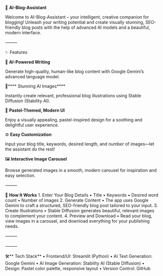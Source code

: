 🎨 **AI-Blog-Assistant**

Welcome to AI-Blog-Assistant – your intelligent, creative companion for blogging!
Unleash your writing potential and create visually stunning, SEO-friendly blog posts with the help of advanced AI models and a beautiful, modern interface.

⸻

✨ Features

🧠 **AI-Powered Writing**

Generate high-quality, human-like blog content with Google Gemini’s advanced language model.

🎨**** Stunning AI Images****

Instantly create relevant, professional blog illustrations using Stable Diffusion (Stability AI).

🌸 **Pastel-Themed, Modern UI**

Enjoy a visually appealing, pastel-inspired design for a soothing and delightful user experience.

⚙️ **Easy Customization**

Input your blog title, keywords, desired length, and number of images—let the assistant do the rest!

🖼️ **Interactive Image Carousel**

Browse generated images in a smooth, modern carousel for inspiration and easy selection.

⸻

🚀 **How It Works**
	1.	Enter Your Blog Details
	•	Title
	•	Keywords
	•	Desired word count
	•	Number of images
	2.	Generate Content
	•	The app uses Google Gemini to craft a structured, SEO-friendly blog post tailored to your input.
	3.	Create Illustrations
	•	Stable Diffusion generates beautiful, relevant images to complement your content.
	4.	Preview and Download
	•	Read your blog, view images in a carousel, and download everything for your publishing needs.

⸻


⸻

🛠️** Tech Stack**
	•	Frontend/UI: Streamlit (Python)
	•	AI Text Generation: Google Gemini
	•	AI Image Generation: Stability AI (Stable Diffusion)
	•	Design: Pastel color palette, responsive layout
	•	Version Control: GitHub

